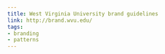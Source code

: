 ```yaml
---
title: West Virginia University brand guidelines
link: http://brand.wvu.edu/
tags: 
- branding
- patterns
---
```

